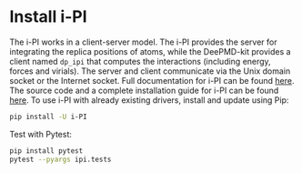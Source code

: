 # Install i-PI

The i-PI works in a client-server model. The i-PI provides the server for integrating the replica positions of atoms, while the DeePMD-kit provides a client named `dp_ipi` that computes the interactions (including energy, forces and virials). The server and client communicate via the Unix domain socket or the Internet socket. Full documentation for i-PI can be found [here](http://ipi-code.org/). The source code and a complete installation guide for i-PI can be found [here](https://github.com/i-pi/i-pi).
To use i-PI with already existing drivers, install and update using Pip:

```bash
pip install -U i-PI
```

Test with Pytest:

```bash
pip install pytest
pytest --pyargs ipi.tests
```
